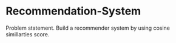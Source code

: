# Recommendation-System
Problem statement.
Build a recommender system by using cosine simillarties score.

